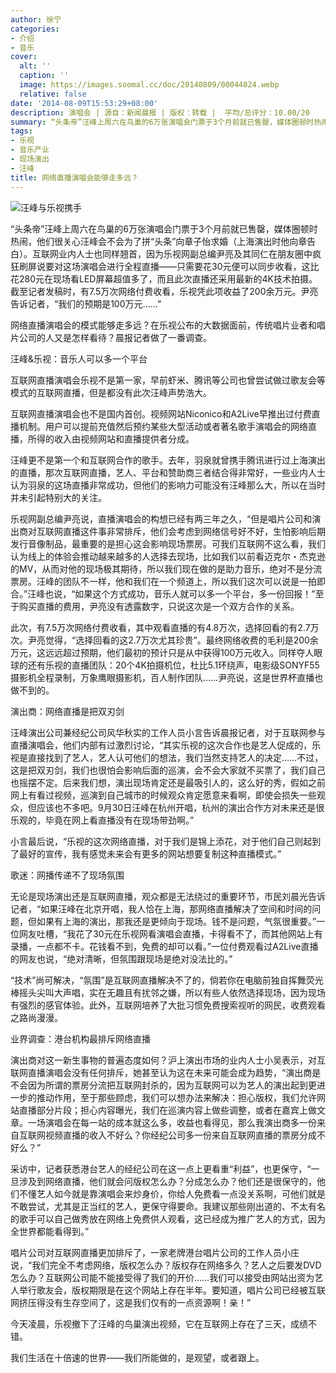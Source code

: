```yaml
---
author: 徐宁
categories:
- 介绍
- 音乐
cover:
  alt: ''
  caption: ''
  image: https://images.soomal.cc/doc/20140809/00044824.webp
  relative: false
date: '2014-08-09T15:53:29+08:00'
description: 演唱会 | 源自：新闻晨报 | 版权：转载 |  平均/总评分：10.00/20
summary: “头条帝”汪峰上周六在鸟巢的6万张演唱会门票于3个月前就已售罄，媒体圈顿时热闹，他们很关心汪峰会不会为了拼“头条”向章子怡求婚（上海演出时他向章告白）。互联网业内人士也同样翘首，因为乐视网副总编尹亮及其同仁在朋友圈中疯狂刷屏说要对这场演唱会进行全程直播――只需要花30元便可以同步收看……
tags:
- 乐视
- 音乐产业
- 现场演出
- 汪峰
title: 网络直播演唱会能够走多远？
---
```


![汪峰与乐视携手](https://images.soomal.cc/doc/20140809/00044824_01.webp)





“头条帝”汪峰上周六在鸟巢的6万张演唱会门票于3个月前就已售罄，媒体圈顿时热闹，他们很关心汪峰会不会为了拼“头条”向章子怡求婚（上海演出时他向章告白）。互联网业内人士也同样翘首，因为乐视网副总编尹亮及其同仁在朋友圈中疯狂刷屏说要对这场演唱会进行全程直播――只需要花30元便可以同步收看，这比花280元在现场看LED屏幕超值多了，而且此次直播还采用最新的4K技术拍摄。截至记者发稿时，有7.5万次网络付费收看，乐视凭此项收益了200余万元。尹亮告诉记者，“我们的预期是100万元……”

网络直播演唱会的模式能够走多远？在乐视公布的大数据面前，传统唱片业者和唱片公司的人又是怎样看待？晨报记者做了一番调查。

汪峰&乐视：音乐人可以多一个平台

互联网直播演唱会乐视不是第一家，早前虾米、腾讯等公司也曾尝试做过歌友会等模式的互联网直播，但是都没有此次汪峰声势浩大。

互联网直播演唱会也不是国内首创。视频网站Niconico和A2Live早推出过付费直播机制。用户可以提前充值然后预约某些大型活动或者著名歌手演唱会的网络直播，所得的收入由视频网站和直播提供者分成。

汪峰更不是第一个和互联网合作的歌手。去年，羽泉就曾携手腾讯进行过上海演出的直播，那次互联网直播，艺人、平台和赞助商三者结合得非常好，一些业内人士认为羽泉的这场直播非常成功，但他们的影响力可能没有汪峰那么大，所以在当时并未引起特别大的关注。

乐视网副总编尹亮说，直播演唱会的构想已经有两三年之久，“但是唱片公司和演出商对互联网直播这件事非常排斥，他们会考虑到网络信号好不好，生怕影响后期发行音像制品，最重要的是担心这会影响现场票房。可我们互联网不这么看，我们认为线上的体验会推动越来越多的人选择去现场，比如我们以前看迈克尔・杰克逊的MV，从而对他的现场极其期待，所以我们现在做的是助力音乐，绝对不是分流票房。汪峰的团队不一样，他和我们在一个频道上，所以我们这次可以说是一拍即合。”汪峰也说，“如果这个方式成功，音乐人就可以多一个平台，多一份回报！”至于购买直播的费用，尹亮没有透露数字，只说这次是一个双方合作的关系。

此次，有7.5万次网络付费收看，其中观看直播的有4.8万次，选择回看的有2.7万次。尹亮觉得，“选择回看的这2.7万次尤其珍贵”。最终网络收费的毛利是200余万元，这远远超过预期，他们最初的预计只是从中获得100万元收入。同样夺人眼球的还有乐视的直播团队：20个4K拍摄机位，杜比5.1环绕声，电影级SONYF55摄影机全程录制，万象鹰眼摄影机，百人制作团队……尹亮说，这是世界杯直播也做不到的。

演出商：网络直播是把双刃剑

汪峰演出公司兼经纪公司风华秋实的工作人员小言告诉晨报记者，对于互联网参与直播演唱会，他们内部有过激烈讨论，“其实乐视的这次合作也是艺人促成的，乐视是直接找到了艺人，艺人认可他们的想法，我们当然支持艺人的决定……不过，这是把双刃剑，我们也很怕会影响后面的巡演，会不会大家就不买票了，我们自己也摇摆不定。后来我们想，演出现场肯定还是最吸引人的，这么好的秀，假如之前网上有看过视频，巡演到自己城市的时候观众肯定愿意来看啊，即使会损失一些观众，但应该也不多吧。9月30日汪峰在杭州开唱，杭州的演出合作方对未来还是很乐观的，毕竟在网上看直播没有在现场带劲啊。”

小言最后说，“乐视的这次网络直播，对于我们是锦上添花，对于他们自己则起到了最好的宣传，我有感觉未来会有更多的网站想要复制这种直播模式。”

歌迷：网播传递不了现场氛围

无论是现场演出还是互联网直播，观众都是无法绕过的重要环节，市民刘晨光告诉记者，“如果汪峰在北京开唱，我人恰在上海，那网络直播解决了空间和时间的问题，但如果有上海的演出，那我还是更倾向于现场。钱不是问题，气氛很重要。”一位网友吐槽，“我花了30元在乐视网看演唱会直播，卡得看不了，而其他网站上有录播，一点都不卡。花钱看不到，免费的却可以看。”一位付费观看过A2Live直播的网友也说，“绝对清晰，但氛围跟现场是绝对没法比的。”

“技术”尚可解决，“氛围”是互联网直播解决不了的，倘若你在电脑前独自挥舞荧光棒摇头尖叫大声唱，实在无趣且有扰邻之嫌，所以有些人依然选择现场，因为现场有强烈的感官体验。此外，互联网培养了大批习惯免费搜索视听的网民，收费观看之路尚漫漫。

业界调查：港台机构最排斥网络直播

演出商对这一新生事物的普遍态度如何？沪上演出市场的业内人士小吴表示，对互联网直播演唱会没有任何排斥，她甚至认为这在未来可能会成为趋势，“演出商是不会因为所谓的票房分流把互联网封杀的，因为互联网可以为艺人的演出起到更进一步的推动作用，至于那些顾虑，我们可以想办法来解决：担心版权，我们允许网站直播部分片段；担心内容曝光，我们在巡演内容上做些调整，或者在嘉宾上做文章。一场演唱会在每一站的成本就这么多，收益也看得见，那么我演出商多一份来自互联网视频直播的收入不好么？你经纪公司多一份来自互联网直播的票房分成不好么？”

采访中，记者获悉港台艺人的经纪公司在这一点上更看重“利益”，也更保守，“一旦涉及到网络直播，他们就会问版权怎么办？分成怎么办？他们还是很保守的，他们不懂艺人如今就是靠演唱会来炒身价，你给人免费看一点没关系啊，可他们就是不敢尝试，尤其是正当红的艺人，更保守得要命。我建议那些刚出道的、不太有名的歌手可以自己做秀放在网络上免费供人观看，这已经成为推广艺人的方式，因为全世界都能看得到。”

唱片公司对互联网直播更加排斥了，一家老牌港台唱片公司的工作人员小庄说，“我们完全不考虑网络，版权怎么办？版权存在网络多久？艺人之后要发DVD怎么办？互联网公司能不能接受得了我们的开价……我们可以接受由网站出资为艺人举行歌友会，版权期限是在这个网站上存在半年。要知道，唱片公司已经被互联网挤压得没有生存空间了，这是我们仅有的一点资源啊！亲！”

今天凌晨，乐视撤下了汪峰的鸟巢演出视频，它在互联网上存在了三天，成绩不错。

我们生活在十倍速的世界――我们所能做的，是观望，或者跟上。